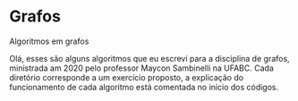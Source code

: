 # Grafos
Algoritmos em grafos

Olá, esses são alguns algoritmos que eu escrevi para a disciplina de grafos, ministrada am 2020 pelo professor Maycon Sambinelli na UFABC.
Cada diretório corresponde a um exercício proposto, a explicação do funcionamento de cada algoritmo está comentada no início dos códigos.
